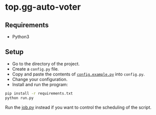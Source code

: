 # top.gg-auto-voter

## Requirements
- Python3

## Setup
- Go to the directory of the project.
- Create a `config.py` file.
- Copy and paste the contents of [`config.example.py`](config.example.py) into `config.py`.
- Change your configuration.
- Install and run the program:
```bash
pip install -r requirements.txt
python run.py
```

Run the [job.py](job.py) instead if you want to control the scheduling of the script.
